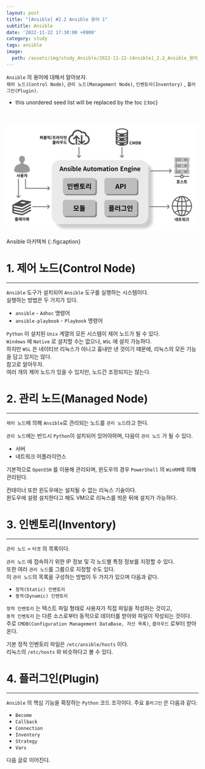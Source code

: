 ```yaml
---
layout: post
title: "[Ansible] #2.2 Ansible 용어 1"
subtitle: Ansible
date: '2022-11-22 17:30:00 +0900'
category: study
tags: ansible
image:
  path: /assets/img/study_Ansible/2022-11-22-[Ansible]_2.2_Ansible_용어_1/logo.png
---
```


`Ansible` 의 용어에 대해서 알아보자.<br>
`제어 노드(Control Node)`, `관리 노드(Management Node)`, `인벤토리(Inventory)` , `플러그인(Plugin)`.

<!--more-->

* this unordered seed list will be replaced by the toc
{:toc}

<br>

![1](/assets/img/study_Ansible/2022-11-22-[Ansible]_2.1_Ansible_개요/1.png)

Ansible 아키텍쳐
{:.figcaption}

# 1. 제어 노드(Control Node)
---

`Ansible` 도구가 설치되어 `Ansible` 도구를 실행하는 시스템이다.<br>
실행하는 방법은 두 가지가 있다.<br>

* `ansible` - `Adhoc` 명령어
* `ansible-playbook` - `Playbook` 명령어

`Python` 이 설치된 `Unix` 계열의 모든 시스템이 제어 노드가 될 수 있다.<br>
`Windows` 에 `Native` 로 설치할 수는 없으나, `WSL` 에 설치 가능하다.<br>
하지만 `WSL` 은 네이티브 리눅스가 아니고 흉내만 낸 것이기 때문에, 리눅스의 모든 기능을 담고 있지는 않다.<br>
참고로 알아두자.<br>
여러 개의 제어 노드가 있을 수 있지만, 노드간 조정되지는 않는다.

# 2. 관리 노드(Managed Node)
---

`제어 노드`에 의해 `Ansible`로 관리되는 노드를 `관리 노드`라고 한다.

`관리 노드`에는 반드시 `Python`이 설치되어 있어야하며, 다음이 `관리 노드` 가 될 수 있다.

* 서버
* 네트워크 어플라이언스

기본적으로 `OpenSSH` 를 이용해 관리되며, 윈도우의 경우 `PowerShell` 의 `WinRM`에 의해 관리된다.

컨테이너 또한 윈도우에는 설치될 수 없는 리눅스 기술이다.<br>
윈도우에 설령 설치한다고 해도 VM으로 리눅스를 띄운 뒤에 설치가 가능하다.

# 3. 인벤토리(Inventory)
---

`관리 노드` = `타겟` 의 목록이다.<br>

`관리 노드` 에 접속하기 위한 IP 정보 및 각 노드별 특정 정보를 지정할 수 있다.<br>
또한 여러 `관리 노드`를 그룹으로 지정할 수도 있다.<br>
이 `관리 노드`의 목록을 구성하는 방법이 두 가지가 있으며 다음과 같다.<br>

* `정적(Static) 인벤토리`
* `동적(Dynamic) 인벤토리`

`정적 인벤토리` 는 텍스트 파일 형태로 사용자가 직접 파일을 작성하는 것이고,<br>
`동적 인벤토리` 는 다른 소스로부터 동적으로 데이터를 받아와 파일이 작성되는 것이다.<br>
주로 `CMDB(Configuration Management DataBase, 자산 목록)`, `클라우드` 로부터 받아온다. 

기본 정적 인벤토리 파일은 `/etc/ansible/hosts` 이다.<br>
리눅스의 `/etc/hosts` 와 비슷하다고 볼 수 있다.

# 4. 플러그인(Plugin)
---

`Ansible` 의 핵심 기능을 확장하는 `Python` 코드 조각이다.
주요 `플러그인` 은 다음과 같다.

* `Become`
* `Callback`
* `Connection`
* `Inventory`
* `Strategy`
* `Vars`

다음 글로 이어진다.

